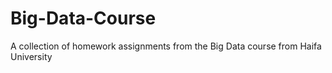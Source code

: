 # Big-Data-Course
A collection of homework assignments from the Big Data course from Haifa University
